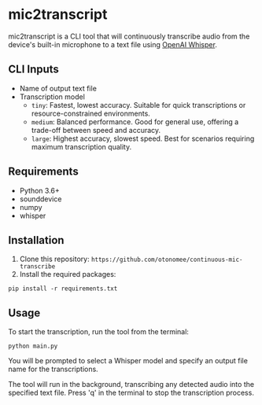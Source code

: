 # mic2transcript

mic2transcript is a CLI tool that will continuously transcribe audio from the device's built-in microphone to a text file using [OpenAI Whisper](https://github.com/openai/whisper).

## CLI Inputs 
- Name of output text file
- Transcription model
    - `tiny`: Fastest, lowest accuracy. Suitable for quick transcriptions or resource-constrained environments.
    - `medium`: Balanced performance. Good for general use, offering a trade-off between speed and accuracy.
    - `large`: Highest accuracy, slowest speed. Best for scenarios requiring maximum transcription quality.

## Requirements

- Python 3.6+
- sounddevice
- numpy
- whisper

## Installation

1. Clone this repository: `https://github.com/otonomee/continuous-mic-transcribe`
2. Install the required packages: 
```
pip install -r requirements.txt
```

## Usage
To start the transcription, run the tool from the terminal: 
```
python main.py
```

You will be prompted to select a Whisper model and specify an output file name for the transcriptions.

The tool will run in the background, transcribing any detected audio into the specified text file. Press 'q' in the terminal to stop 
the transcription process.
